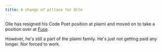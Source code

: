 ```yaml
---
title: A change of p(l)ace for Olle
---
```

Olle has resigned his Code Poet position at plaimi and moved on to take a 
position over at [Fuse](https://www.fusetools.com/).

However, he's still a part of the plaimi family. He's just not getting paid 
any longer. Nor forced to work.
